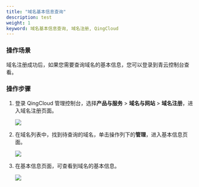 ```yaml
---
title: "域名基本信息查询"
description: test
weight: 1
keyword: 域名基本信息查询, 域名注册, QingCloud
---
```




### 操作场景

域名注册成功后，如果您需要查询域名的基本信息，您可以登录到青云控制台查看。

### 操作步骤

1. 登录 QingCloud 管理控制台，选择**产品与服务** > **域名与网站** > **域名注册**，进入域名注册页面。

   ![](../../_images/dn_service.png)

2. 在域名列表中，找到待查询的域名，单击操作列下的**管理**，进入基本信息页面。

   ![](../../_images/dn_list.png)

3. 在基本信息页面，可查看到域名的基本信息。

   ![](../../_images/dn_basic_info.png)

